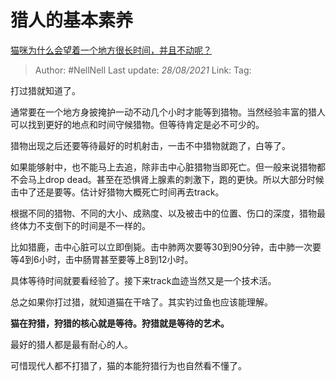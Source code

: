 # 猎人的基本素养
[猫咪为什么会望着一个地方很长时间，并且不动呢？](https://www.zhihu.com/question/445622768/answer/1748243714)

> Author: #NellNell
> Last update: *28/08/2021*
> Link:
> Tag:

打过猎就知道了。

通常要在一个地方身披掩护一动不动几个小时才能等到猎物。当然经验丰富的猎人可以找到更好的地点和时间守候猎物。但等待肯定是必不可少的。

猎物出现之后还要等待最好的时机射击，一击不中猎物就跑了，白等了。

如果能够射中，也不能马上去追，除非击中心脏猎物当即死亡。但一般来说猎物都不会马上drop dead。甚至在恐惧肾上腺素的刺激下，跑的更快。所以大部分时候击中了还是要等。估计好猎物大概死亡时间再去track。

根据不同的猎物、不同的大小、成熟度、以及被击中的位置、伤口的深度，猎物最终体力不支倒下的时间是不一样的。

比如猎鹿，击中心脏可以立即倒毙。击中肺两次要等30到90分钟，击中肺一次要等4到6小时，击中肠胃甚至要等上8到12小时。

具体等待时间就要看经验了。接下来track血迹当然又是一个技术活。

总之如果你打过猎，就知道猫在干啥了。其实钓过鱼也应该能理解。

**猫在狩猎，狩猎的核心就是等待。狩猎就是等待的艺术。**

最好的猎人都是最有耐心的人。

可惜现代人都不打猎了，猫的本能狩猎行为也自然看不懂了。
